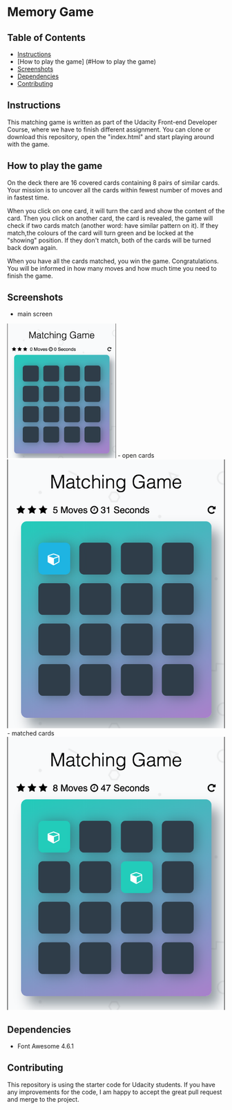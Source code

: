 # Memory Game 

## Table of Contents

* [Instructions](#instructions)
* [How to play the game] (#How to play the game)
* [Screenshots](#Screenshots)
* [Dependencies](#Dependencies)
* [Contributing](#contributing)


## Instructions
This matching game is written as part of the Udacity Front-end Developer Course, where we have to finish different assignment. 
You can clone or download this repository, open the "index.html" and start playing around with the game. 

## How to play the game
On the deck there are 16 covered cards containing 8 pairs of similar cards. 
Your mission is to uncover all the cards within fewest number of moves and in fastest time. 

When you click on one card, it will turn the card and show the content of the card. 
Then you click on another card, the card is revealed, the game will check if two cards match (another word: have similar pattern on it). 
If they match,the colours of the card will turn green and be locked at the "showing" position. 
If they don't match, both of the cards will be turned back down again. 

When you have all the cards matched, you win the game. Congratulations. 
You will be informed in how many moves and how much time you need to finish the game. 


## Screenshots
- main screen
<img src="img/main.png" width="50%">
- open cards
<img src="img/show.png">
- matched cards
<img src="img/match.png">

## Dependencies
- Font Awesome 4.6.1

## Contributing

This repository is using the starter code for Udacity students. If you have any improvements for the code, I am happy to accept the great pull request and merge to the project.



